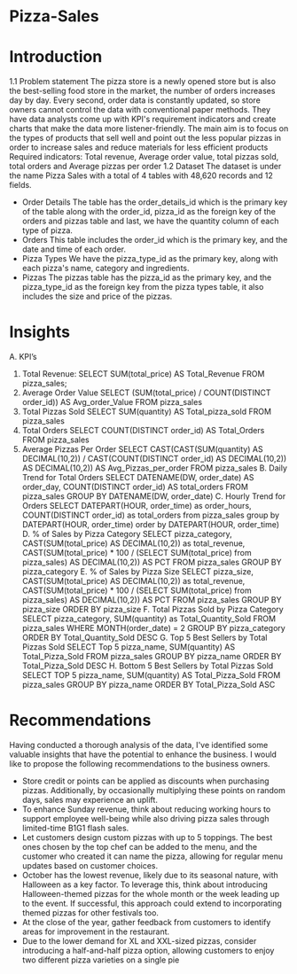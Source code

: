 # Pizza-Sales
# Introduction
  1.1	Problem statement
  The pizza store is a newly opened store but is also the best-selling food store in the market, the number of orders increases day by day. Every second, order data is constantly updated, so store owners cannot control the data with conventional paper methods. They have data analysts come up with KPI's requirement indicators and create charts that make the data more listener-friendly. The main aim is to focus on the types of products that sell well and point out the less popular pizzas in order to increase sales and reduce materials for less efficient products 
  Required indicators: Total revenue, Average order value, total pizzas sold, total orders and Average pizzas per order
  1.2	Dataset
    The dataset is under the name Pizza Sales with a total of 4 tables with 48,620 records and 12 fields.
 - Order Details
The table has the order_details_id which is the primary key of the table along with the order_id, pizza_id as the foreign key of the orders and pizzas table and last, we have the quantity column of each type of pizza.
 - Orders
This table includes the order_id which is the primary key, and the date and time of each order.
 - Pizza Types
We have the pizza_type_id as the primary key, along with each pizza's name, category and ingredients.
 - Pizzas
The pizzas table has the pizza_id as the primary key, and the pizza_type_id as the foreign key from the pizza types table, it also includes the size and price of the pizzas. 
# Insights 
A. KPI’s
1. Total Revenue:
SELECT SUM(total_price) AS Total_Revenue FROM pizza_sales;
2. Average Order Value
SELECT (SUM(total_price) / COUNT(DISTINCT order_id)) AS Avg_order_Value FROM
pizza_sales
3. Total Pizzas Sold
SELECT SUM(quantity) AS Total_pizza_sold FROM pizza_sales
4. Total Orders
SELECT COUNT(DISTINCT order_id) AS Total_Orders FROM pizza_sales
5. Average Pizzas Per Order
SELECT CAST(CAST(SUM(quantity) AS DECIMAL(10,2)) /
CAST(COUNT(DISTINCT order_id) AS DECIMAL(10,2)) AS DECIMAL(10,2))
AS Avg_Pizzas_per_order
FROM pizza_sales
B. Daily Trend for Total Orders
SELECT DATENAME(DW, order_date) AS order_day, COUNT(DISTINCT order_id) AS
total_orders 
FROM pizza_sales
GROUP BY DATENAME(DW, order_date)
C. Hourly Trend for Orders
SELECT DATEPART(HOUR, order_time) as order_hours, COUNT(DISTINCT order_id) as
total_orders
from pizza_sales
group by DATEPART(HOUR, order_time)
order by DATEPART(HOUR, order_time)
D. % of Sales by Pizza Category
SELECT pizza_category, CAST(SUM(total_price) AS DECIMAL(10,2)) as total_revenue,
CAST(SUM(total_price) * 100 / (SELECT SUM(total_price) from pizza_sales) AS
DECIMAL(10,2)) AS PCT
FROM pizza_sales
GROUP BY pizza_category
E. % of Sales by Pizza Size
SELECT pizza_size, CAST(SUM(total_price) AS DECIMAL(10,2)) as total_revenue,
CAST(SUM(total_price) * 100 / (SELECT SUM(total_price) from pizza_sales) AS
DECIMAL(10,2)) AS PCT
FROM pizza_sales
GROUP BY pizza_size
ORDER BY pizza_size
F. Total Pizzas Sold by Pizza Category
SELECT pizza_category, SUM(quantity) as Total_Quantity_Sold
FROM pizza_sales
WHERE MONTH(order_date) = 2
GROUP BY pizza_category
ORDER BY Total_Quantity_Sold DESC
G. Top 5 Best Sellers by Total Pizzas Sold
SELECT Top 5 pizza_name, SUM(quantity) AS Total_Pizza_Sold
FROM pizza_sales
GROUP BY pizza_name
ORDER BY Total_Pizza_Sold DESC
H. Bottom 5 Best Sellers by Total Pizzas Sold
SELECT TOP 5 pizza_name, SUM(quantity) AS Total_Pizza_Sold
FROM pizza_sales
GROUP BY pizza_name
ORDER BY Total_Pizza_Sold ASC
# Recommendations
Having conducted a thorough analysis of the data, I've identified some valuable insights that have the potential to enhance the business. I would like to propose the following recommendations to the business owners.
 - Store credit or points can be applied as discounts when purchasing pizzas. Additionally, by occasionally multiplying these points on random days, sales may experience an uplift.
 - To enhance Sunday revenue, think about reducing working hours to support employee well-being while also driving pizza sales through limited-time B1G1 flash sales.
 - Let customers design custom pizzas with up to 5 toppings. The best ones chosen by the top chef can be added to the menu, and the customer who created it can name the pizza, allowing for regular menu updates based on customer choices.
 - October has the lowest revenue, likely due to its seasonal nature, with Halloween as a key factor. To leverage this, think about introducing Halloween-themed pizzas for the whole month or the week leading up to the event. If successful, this approach could extend to incorporating themed pizzas for other festivals too.
 - At the close of the year, gather feedback from customers to identify areas for improvement in the restaurant.
 - Due to the lower demand for XL and XXL-sized pizzas, consider introducing a half-and-half pizza option, allowing customers to enjoy two different pizza varieties on a single pie
   
